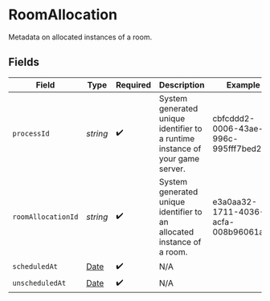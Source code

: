 # RoomAllocation

Metadata on allocated instances of a room.


## Fields

| Field                                                                                         | Type                                                                                          | Required                                                                                      | Description                                                                                   | Example                                                                                       |
| --------------------------------------------------------------------------------------------- | --------------------------------------------------------------------------------------------- | --------------------------------------------------------------------------------------------- | --------------------------------------------------------------------------------------------- | --------------------------------------------------------------------------------------------- |
| `processId`                                                                                   | *string*                                                                                      | :heavy_check_mark:                                                                            | System generated unique identifier to a runtime instance of your game server.                 | cbfcddd2-0006-43ae-996c-995fff7bed2e                                                          |
| `roomAllocationId`                                                                            | *string*                                                                                      | :heavy_check_mark:                                                                            | System generated unique identifier to an allocated instance of a room.                        | e3a0aa32-1711-4036-acfa-008b96061a78                                                          |
| `scheduledAt`                                                                                 | [Date](https://developer.mozilla.org/en-US/docs/Web/JavaScript/Reference/Global_Objects/Date) | :heavy_check_mark:                                                                            | N/A                                                                                           |                                                                                               |
| `unscheduledAt`                                                                               | [Date](https://developer.mozilla.org/en-US/docs/Web/JavaScript/Reference/Global_Objects/Date) | :heavy_check_mark:                                                                            | N/A                                                                                           |                                                                                               |